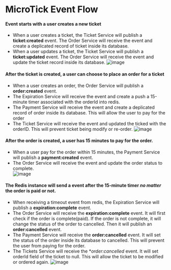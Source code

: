 # MicroTick Event Flow

#### Event starts with a user creates a new ticket
- When a user creates a ticket, the Ticket Service will publish a **ticket:created** event. The Order Service will receive the event and create a deplicated record of ticket inside its database. 
- When a user updates a ticket, the Ticket Service will publish a **ticket:updated** event. The Order Service will receive the event and update the ticket record inside its database. 
![image](https://user-images.githubusercontent.com/44207825/127701855-fbf285d2-4ac8-4dd7-842c-6fded6ef1801.png)

#### After the ticket is created, a user can choose to place an order for a ticket
- When a user creates an order, the Order Service will publish a **order:created** event.
- The Expiration Service will receive the event and create a push a 15-minute timer associated with the orderId into redis.
- The Payment Service will receive the event and create a deplicated record of order inside its database. This will allow the user to pay for the order
- The Ticket Service will receive the event and updated the ticked with the orderID. This will prevent ticket being modify or re-order.
![image](https://user-images.githubusercontent.com/44207825/127702327-ad042fa7-ff57-4e0f-91b9-2f7a2a508d17.png)

#### After the order is created, a user has 15 minutes to pay for the order.
- When a user pay for the order within 15 minutes, the Payment Service will publish a **payment:created** event.
- The Order Service will receive the event and update the order status to complete.  
![image](https://user-images.githubusercontent.com/44207825/127702536-2f1417af-0342-4bf0-8df7-0027b6179625.png)

#### The Redis instance will send a event after the 15-minute timer *no matter* the order is paid or not.
- When receiving a timeout event from redis, the Expiration Service will publish a **expiration:complete** event.
- The Order Service will receive the **expiration:complete** event. It will first check if the order is complete(paid). If the order is not complete, it will change the status of the order to cancelled. Then it will publish an **order:cancelled** event.
- The Payment Service will receive the **order:cancelled** event. It will set the status of the order inside its database to cancelled. This will prevent the user from paying for the order. 
- The Tickets Service will receive the **order:cancelled* event. It will set orderId field of the ticket to null. This will allow the ticket to be modified or ordered again. 
![image](https://user-images.githubusercontent.com/44207825/127704108-022bdda7-a029-4b39-9074-cab4c0b6515d.png)

